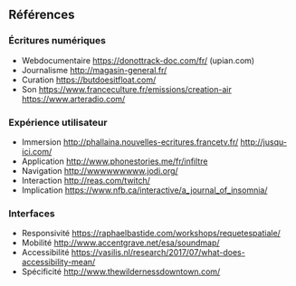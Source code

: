 
## Références

### Écritures numériques
- Webdocumentaire https://donottrack-doc.com/fr/ (upian.com)
- Journalisme http://magasin-general.fr/
- Curation https://butdoesitfloat.com/
- Son https://www.franceculture.fr/emissions/creation-air https://www.arteradio.com/

### Expérience utilisateur
- Immersion http://phallaina.nouvelles-ecritures.francetv.fr/ http://jusqu-ici.com/
- Application http://www.phonestories.me/fr/infiltre
- Navigation http://wwwwwwwww.jodi.org/
- Interaction http://reas.com/twitch/
- Implication https://www.nfb.ca/interactive/a_journal_of_insomnia/

### Interfaces
- Responsivité https://raphaelbastide.com/workshops/requetespatiale/
- Mobilité http://www.accentgrave.net/esa/soundmap/
- Accessibilité https://vasilis.nl/research/2017/07/what-does-accessibility-mean/
- Spécificité http://www.thewildernessdowntown.com/